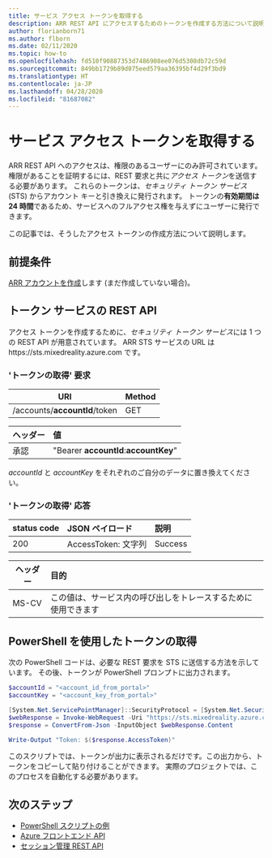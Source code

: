 ```yaml
---
title: サービス アクセス トークンを取得する
description: ARR REST API にアクセスするためのトークンを作成する方法について説明します
author: florianborn71
ms.author: flborn
ms.date: 02/11/2020
ms.topic: how-to
ms.openlocfilehash: fd510f90887353d7486908ee076d5308db72c59d
ms.sourcegitcommit: 849bb1729b89d075eed579aa36395bf4d29f3bd9
ms.translationtype: HT
ms.contentlocale: ja-JP
ms.lasthandoff: 04/28/2020
ms.locfileid: "81687082"
---
```

# <a name="get-service-access-tokens"></a>サービス アクセス トークンを取得する

ARR REST API へのアクセスは、権限のあるユーザーにのみ許可されています。 権限があることを証明するには、REST 要求と共に*アクセス トークン*を送信する必要があります。 これらのトークンは、*セキュリティ トークン サービス* (STS) からアカウント キーと引き換えに発行されます。 トークンの**有効期間は 24 時間**であるため、サービスへのフルアクセス権を与えずにユーザーに発行できます。

この記事では、そうしたアクセス トークンの作成方法について説明します。

## <a name="prerequisites"></a>前提条件

[ARR アカウントを作成](create-an-account.md)します (まだ作成していない場合)。

## <a name="token-service-rest-api"></a>トークン サービスの REST API

アクセス トークンを作成するために、*セキュリティ トークン サービス*には 1 つの REST API が用意されています。 ARR STS サービスの URL は https:\//sts.mixedreality.azure.com です。

### <a name="get-token-request"></a>'トークンの取得' 要求

| URI | Method |
|-----------|:-----------|
| /accounts/**accountId**/token | GET |

| ヘッダー | 値 |
|--------|:------|
| 承認 | "Bearer **accountId**:**accountKey**" |

*accountId* と *accountKey* をそれぞれのご自分のデータに置き換えてください。

### <a name="get-token-response"></a>'トークンの取得' 応答

| status code | JSON ペイロード | 説明 |
|-----------|:-----------|:-----------|
| 200 | AccessToken: 文字列 | Success |

| ヘッダー | 目的 |
|--------|:------|
| MS-CV | この値は、サービス内の呼び出しをトレースするために使用できます |

## <a name="getting-a-token-using-powershell"></a>PowerShell を使用したトークンの取得

次の PowerShell コードは、必要な REST 要求を STS に送信する方法を示しています。 その後、トークンが PowerShell プロンプトに出力されます。

```PowerShell
$accountId = "<account_id_from_portal>"
$accountKey = "<account_key_from_portal>"

[System.Net.ServicePointManager]::SecurityProtocol = [System.Net.SecurityProtocolType]::Tls12;
$webResponse = Invoke-WebRequest -Uri "https://sts.mixedreality.azure.com/accounts/$accountId/token" -Method Get -Headers @{ Authorization = "Bearer ${accountId}:$accountKey" }
$response = ConvertFrom-Json -InputObject $webResponse.Content

Write-Output "Token: $($response.AccessToken)"
```

このスクリプトでは、トークンが出力に表示されるだけです。この出力から、トークンをコピーして貼り付けることができます。 実際のプロジェクトでは、このプロセスを自動化する必要があります。

## <a name="next-steps"></a>次のステップ

* [PowerShell スクリプトの例](../samples/powershell-example-scripts.md)
* [Azure フロントエンド API](../how-tos/frontend-apis.md)
* [セッション管理 REST API](../how-tos/session-rest-api.md)
